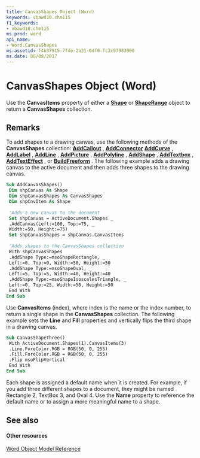 ```yaml
---
title: CanvasShapes Object (Word)
keywords: vbawd10.chm115
f1_keywords:
- vbawd10.chm115
ms.prod: word
api_name:
- Word.CanvasShapes
ms.assetid: f4b37915-7fde-2a21-0df0-fc3c97983900
ms.date: 06/08/2017
---
```



# CanvasShapes Object (Word)

Use the  **CanvasItems** property of either a **[Shape](shape-object-word.md)** or **[ShapeRange](shaperange-object-word.md)** object to return a **CanvasShapes** collection.


## Remarks

To add shapes to a drawing canvas, use the following methods of the  **CanvasShapes** collection: **[AddCallout](canvasshapes-addcallout-method-word.md)** , **[AddConnector](canvasshapes-addconnector-method-word.md)** **[AddCurve](canvasshapes-addcurve-method-word.md)** , **[AddLabel](canvasshapes-addlabel-method-word.md)** , **[AddLine](canvasshapes-addline-method-word.md)** , **[AddPicture](canvasshapes-addpicture-method-word.md)** , **[AddPolyline](canvasshapes-addpolyline-method-word.md)** , **[AddShape](canvasshapes-addshape-method-word.md)** , **[AddTextbox](canvasshapes-addtextbox-method-word.md)** , **[AddTextEffect](canvasshapes-addtexteffect-method-word.md)** , or **[BuildFreeform](canvasshapes-buildfreeform-method-word.md)** . The following example adds a drawing canvas to the active document and then adds three shapes to the drawing canvas.


```vb
Sub AddCanvasShapes() 
 Dim shpCanvas As Shape 
 Dim shpCanvasShapes As CanvasShapes 
 Dim shpCnvItem As Shape 
 
 'Adds a new canvas to the document 
 Set shpCanvas = ActiveDocument.Shapes _ 
 .AddCanvas(Left:=100, Top:=75, _ 
 Width:=50, Height:=75) 
 Set shpCanvasShapes = shpCanvas.CanvasItems 
 
 'Adds shapes to the CanvasShapes collection 
 With shpCanvasShapes 
 .AddShape Type:=msoShapeRectangle, _ 
 Left:=0, Top:=0, Width:=50, Height:=50 
 .AddShape Type:=msoShapeOval, _ 
 Left:=5, Top:=5, Width:=40, Height:=40 
 .AddShape Type:=msoShapeIsoscelesTriangle, _ 
 Left:=0, Top:=25, Width:=50, Height:=50 
 End With 
End Sub
```

Use  **CanvasItems** (index), where index is the name or the index number, to return a single shape in the **CanvasShapes** collection. The following example sets the **Line** and **Fill** properties and vertically flips the third shape in a drawing canvas.




```vb
Sub CanvasShapeThree() 
 With ActiveDocument.Shapes(1).CanvasItems(3) 
 .Line.ForeColor.RGB = RGB(50, 0, 255) 
 .Fill.ForeColor.RGB = RGB(50, 0, 255) 
 .Flip msoFlipVertical 
 End With 
End Sub
```

Each shape is assigned a default name when it is created. For example, if you add three different shapes to a document, they might be named Rectangle 2, TextBox 3, and Oval 4. Use the  **Name** property to reference the default name or to assign a more meaningful name to a shape.


## See also


#### Other resources


[Word Object Model Reference](http://msdn.microsoft.com/library/be452561-b436-bb9b-6f94-3faa9a74a6fd%28Office.15%29.aspx)


